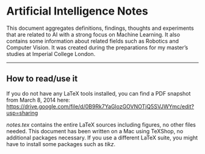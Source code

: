 Artificial Intelligence Notes
=============================

This document aggregates definitions, findings, thoughts and experiments that are related to AI with a strong focus on Machine Learning. It also contains some information about related fields such as Robotics and Computer Vision. It was created during the preparations for my master’s studies at Imperial College London.

_____________

How to read/use it
------------------
If you do not have any LaTeX tools installed, you can find a PDF snapshot from March 8, 2014 here: https://drive.google.com/file/d/0B9Rk7YaGlozGOVNOTjQ5SVJWYmc/edit?usp=sharing


*notes.tex* contains the entire LaTeX sources including figures, no other files needed. This document has been written on a Mac using TeXShop, no additional packages necessary. If you use a different LaTeX suite, you might have to install some packages such as *tikz*.
